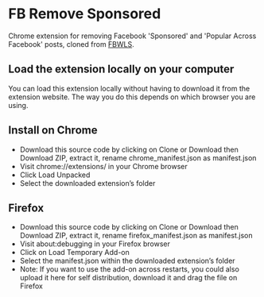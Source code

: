 # FB Remove Sponsored

Chrome extension for removing Facebook 'Sponsored' and 'Popular Across Facebook' posts, cloned from [FBWLS](https://github.com/pyaf/FBWLS).

## Load the extension locally on your computer

You can load this extension locally without having to download it from the extension website. The way you do this depends on which browser you are using.

## Install on Chrome
- Download this source code by clicking on Clone or Download then Download ZIP, extract it, rename chrome_manifest.json as manifest.json
- Visit chrome://extensions/ in your Chrome browser
- Click Load Unpacked
- Select the downloaded extension’s folder

## Firefox
- Download this source code by clicking on Clone or Download then Download ZIP, extract it, rename firefox_manifest.json as manifest.json
- Visit about:debugging in your Firefox browser
- Click on Load Temporary Add-on
- Select the manifest.json within the downloaded extension’s folder
- Note: If you want to use the add-on across restarts, you could also upload it here for self distribution, download it and drag the file on Firefox
